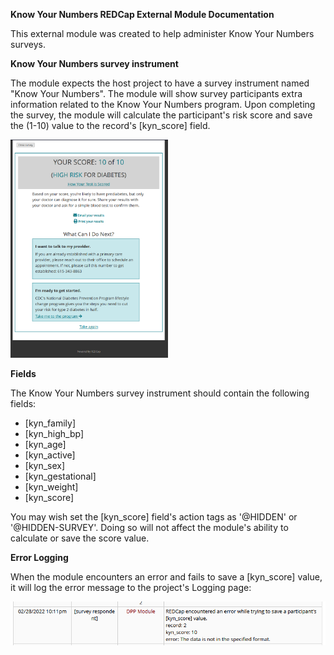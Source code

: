 
**Know Your Numbers REDCap External Module Documentation**

This external module was created to help administer Know Your Numbers surveys.

**Know Your Numbers survey instrument**

The module expects the host project to have a survey instrument named "Know Your Numbers". The module will show survey participants extra information related to the Know Your Numbers program. Upon completing the survey, the module will calculate the participant's risk score and save the (1-10) value to the record's [kyn_score] field.

<img src="/docs/extra_kyn_info.png" alt="Extra survey information" width="50%"/>

**Fields**

The Know Your Numbers survey instrument should contain the following fields:
- [kyn_family]
- [kyn_high_bp]
- [kyn_age]
- [kyn_active]
- [kyn_sex]
- [kyn_gestational]
- [kyn_weight]
- [kyn_score]

You may wish set the [kyn_score] field's action tags as '@HIDDEN' or '@HIDDEN-SURVEY'. Doing so will not affect the module's ability to calculate or save the score value.

**Error Logging**

When the module encounters an error and fails to save a [kyn_score] value, it will log the error message to the project's Logging page:

![Error logging](/docs/kyn_logging.png)
